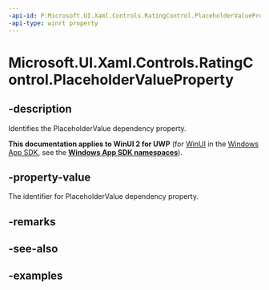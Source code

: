```yaml
---
-api-id: P:Microsoft.UI.Xaml.Controls.RatingControl.PlaceholderValueProperty
-api-type: winrt property
---
```

<!-- Property syntax.
public DependencyProperty PlaceholderValueProperty { get; }
-->

# Microsoft.UI.Xaml.Controls.RatingControl.PlaceholderValueProperty


## -description

Identifies the PlaceholderValue dependency property.


**This documentation applies to WinUI 2 for UWP** (for [WinUI](/windows/apps/winui/winui3/) in the [Windows App SDK](/windows/apps/windows-app-sdk/), see the **[Windows App SDK namespaces](/windows/windows-app-sdk/api/winrt/)**).

## -property-value

The identifier for PlaceholderValue dependency property.


## -remarks


## -see-also


## -examples



